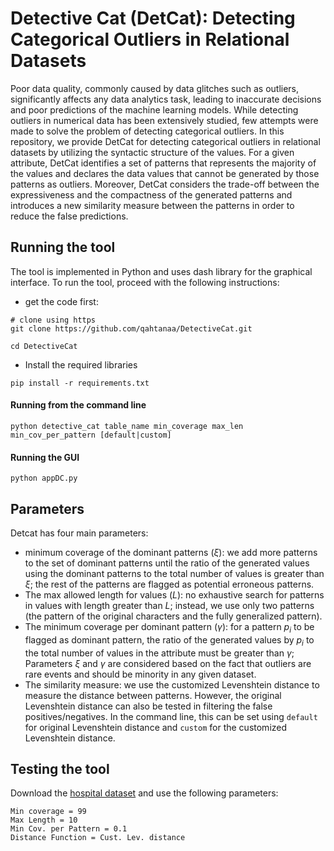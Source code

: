 # Detective Cat (DetCat): Detecting Categorical Outliers in Relational Datasets

Poor data quality, commonly caused by data glitches such as outliers, significantly affects any data analytics task, leading to inaccurate decisions and poor predictions of the machine learning models. While detecting outliers in numerical data has been extensively studied, few attempts were made to solve the problem of detecting categorical outliers. In this repository, we provide DetCat for detecting categorical outliers in relational datasets by utilizing the syntactic structure of the values. For a given attribute, DetCat identifies a set of patterns that represents the majority of the values and declares the data values that cannot be generated by those patterns as outliers. Moreover, DetCat considers the trade-off between the expressiveness and the compactness of the generated patterns and introduces a new similarity measure between the patterns in order to reduce the false predictions.

## Running the tool
The tool is implemented in Python and uses dash library for the graphical interface. To run the tool, proceed with the following instructions:
* get the code first:
```
# clone using https
git clone https://github.com/qahtanaa/DetectiveCat.git

cd DetectiveCat
```
* Install the required libraries
```
pip install -r requirements.txt
```
#### Running from the command line

```
python detective_cat table_name min_coverage max_len min_cov_per_pattern [default|custom]
```

#### Running the GUI

```
python appDC.py 
```

## Parameters

Detcat has four main parameters: 

* minimum coverage of the dominant patterns ($\xi$): we add more patterns to the set of dominant patterns until the ratio of the generated values using the dominant patterns to the total number of values is greater than $\xi$; the rest of the patterns are flagged as potential erroneous patterns.
* The max allowed length for values ($L$): no exhaustive search for patterns in values with length greater than $L$; instead, we use only two patterns (the pattern of the original characters and the fully generalized pattern).
* The minimum coverage per dominant pattern ($\gamma$): for a pattern $p_i$ to be flagged as dominant pattern, the ratio of the generated values by $p_i$ to the total number of values in the attribute must be greater than $\gamma$; Parameters $\xi$ and $\gamma$ are considered based on the fact that outliers are rare events and should be minority in any given dataset.
* The similarity measure: we use the customized Levenshtein distance to measure the distance between patterns. However, the original Levenshtein distance can also be tested in filtering the false positives/negatives. In the command line, this can be set using `default` for original Levenshtein distance and `custom` for the customized Levenshtein distance. 

  
## Testing the tool

Download the [hospital dataset](https://github.com/BigDaMa/raha/tree/master/datasets/hospital) and use the following parameters:

```
Min coverage = 99
Max Length = 10
Min Cov. per Pattern = 0.1
Distance Function = Cust. Lev. distance
```

